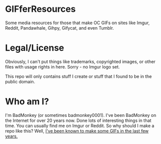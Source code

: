 # GIFferResources

Some media resources for those that make OC GIFs on sites like Imgur, Reddit, Pandawhale, Gihpy, Gifycat, and even Tumblr.

# Legal/License

Obviously, I can't put things like trademarks, copyrighted images, or other files with usage rights in here. Sorry - no Imgur logo set.

This repo will only contains stuff I create or stuff that I found to be in the public domain. 

# Who am I?

I'm BadMonkey (or sometimes badmonkey0001). I've been BadMonkey on the Internet for over 20 years now. Done lots of interesting things in that time. You can usually find me on Imgur or Reddit. So why should I make a repo like this? Well, [I've been known to make some GIFs in the last few years.](http://badmonkey0001.imgur.com/)
